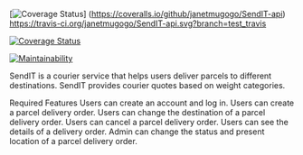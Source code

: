 
[![Coverage Status](https://coveralls.io/repos/github/janetmugogo/SendIT-api/badge.svg)]
(https://coveralls.io/github/janetmugogo/SendIT-api)
https://travis-ci.org/janetmugogo/SendIT-api.svg?branch=test_travis


[![Coverage Status](https://coveralls.io/repos/github/janetmugogo/SendIT-api/badge.svg)](https://coveralls.io/github/janetmugogo/SendIT-api)





[![Maintainability](https://api.codeclimate.com/v1/badges/18e7c5a2fee1e92ba154/maintainability)](https://codeclimate.com/github/janetmugogo/SendIT-api/maintainability)

SendIT is a courier service that helps users deliver parcels to different destinations. SendIT provides courier quotes based on weight categories.

Required Features
Users can create an account and log in.
Users can create a parcel delivery order.
Users can change the destination of a parcel delivery order.
Users can cancel a parcel delivery order.
Users can see the details of a delivery order.
Admin can change the status and present location of a parcel delivery order.

